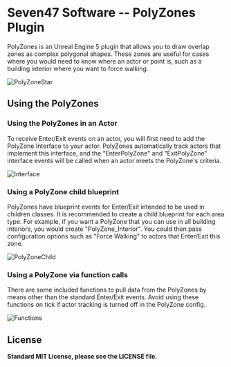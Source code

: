 # Seven47 Software -- PolyZones Plugin
PolyZones is an Unreal Engine 5 plugin that allows you to draw overlap zones as complex polygonal shapes. These zones are useful for cases where you would need to know where an actor or point is, such as a building interior where you want to force walking.

![PolyZoneStar](https://user-images.githubusercontent.com/3581910/199859090-9ba9e7b9-4eda-4219-9d57-2de6a22b71ca.png)

## Using the PolyZones
### Using the PolyZones in an Actor
To receive Enter/Exit events on an actor, you will first need to add the PolyZone Interface to your actor. PolyZones automatically track actors that implement this interface, and the "EnterPolyZone" and "ExitPolyZone" interface events will be called when an actor meets the PolyZone's criteria.

![Interface](https://user-images.githubusercontent.com/3581910/199860162-8b30bae5-ff91-4e17-b4e8-4d459bd584b9.png)

### Using a PolyZone child blueprint
PolyZones have blueprint events for Enter/Exit intended to be used in children classes. It is recommended to create a child blueprint for each area type. For example, if you want a PolyZone that you can use in all building interiors, you would create "PolyZone_Interior". You could then pass configuration options such as "Force Walking" to actors that Enter/Exit this zone.

![PolyZoneChild](https://user-images.githubusercontent.com/3581910/199860986-b9d8b344-c1aa-4fbd-a69a-e24a5a13353e.png)

### Using a PolyZone via function calls
There are some included functions to pull data from the PolyZones by means other than the standard Enter/Exit events. Avoid using these functions on tick if actor tracking is turned off in the PolyZone config.

![Functions](https://user-images.githubusercontent.com/3581910/199863877-57856003-26b3-4a78-ae99-8153cf09c75d.png)



## License
**Standard MIT License, please see the LICENSE file.**
